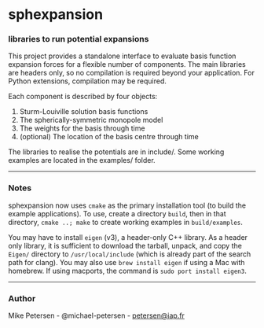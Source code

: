 # sphexpansion
### libraries to run potential expansions

This project provides a standalone interface to evaluate basis function expansion forces for a flexible number of components.
The main libraries are headers only, so no compilation is required beyond your application.
For Python extensions, compilation may be required.

Each component is described by four objects:
1. Sturm-Louiville solution basis functions
2. The spherically-symmetric monopole model
3. The weights for the basis through time
4. (optional) The location of the basis centre through time

The libraries to realise the potentials are in include/. Some working examples are located in the examples/ folder.

------------------

### Notes

sphexpansion now uses `cmake` as the primary installation tool (to build the example applications). To use, create a directory `build`, then in that directory, `cmake ..; make` to create working examples in `build/examples`.

You may have to install `eigen` (v3), a header-only C++ library. As a header only library, it is sufficient to download the tarball, unpack, and copy the `Eigen/` directory to `/usr/local/include` (which is already part of the search path for clang). You may also use `brew install eigen` if using a Mac with homebrew. If using macports, the command is `sudo port install eigen3`.

-----------------------------

### Author

Mike Petersen -  @michael-petersen - petersen@iap.fr
